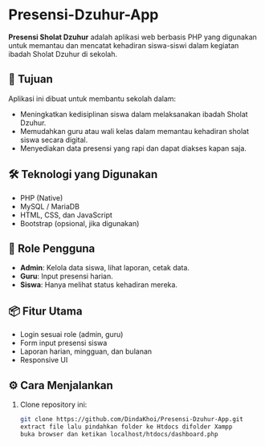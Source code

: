 # Presensi-Dzuhur-App
**Presensi Sholat Dzuhur** adalah aplikasi web berbasis PHP yang digunakan untuk memantau dan mencatat kehadiran siswa-siswi dalam kegiatan ibadah Sholat Dzuhur di sekolah.

## 📌 Tujuan
Aplikasi ini dibuat untuk membantu sekolah dalam:
- Meningkatkan kedisiplinan siswa dalam melaksanakan ibadah Sholat Dzuhur.
- Memudahkan guru atau wali kelas dalam memantau kehadiran sholat siswa secara digital.
- Menyediakan data presensi yang rapi dan dapat diakses kapan saja.

## 🛠 Teknologi yang Digunakan
- PHP (Native)
- MySQL / MariaDB
- HTML, CSS, dan JavaScript
- Bootstrap (opsional, jika digunakan)


## 👤 Role Pengguna
- **Admin**: Kelola data siswa, lihat laporan, cetak data.
- **Guru**: Input presensi harian.
- **Siswa**: Hanya melihat status kehadiran mereka.

## 📦 Fitur Utama
- Login sesuai role (admin, guru)
- Form input presensi siswa
- Laporan harian, mingguan, dan bulanan
- Responsive UI

## ⚙️ Cara Menjalankan
1. Clone repository ini:
   ```bash
   git clone https://github.com/DindaKhoi/Presensi-Dzuhur-App.git
   extract file lalu pindahkan folder ke Htdocs difolder Xampp
   buka browser dan ketikan localhost/htdocs/dashboard.php
   
